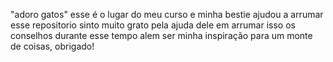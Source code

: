 "adoro gatos"
esse é o lugar do meu curso e minha bestie ajudou a arrumar esse repositorio
sinto muito grato pela ajuda dele em arrumar isso os conselhos durante esse tempo
alem ser minha inspiração para um monte de coisas, obrigado!
